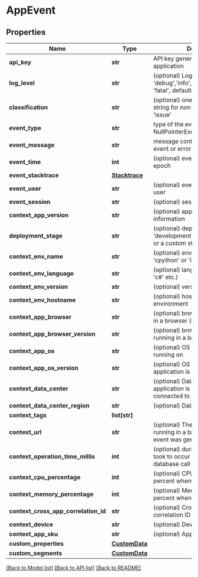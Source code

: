 # AppEvent

## Properties
Name | Type | Description | Notes
------------ | ------------- | ------------- | -------------
**api_key** | **str** | API key generated for the application | 
**log_level** | **str** | (optional) Logging level, one of &#39;debug&#39;,&#39;info&#39;,&#39;warning&#39;,&#39;error&#39;, &#39;fatal&#39;, defaults to &#39;error&#39; | [optional] 
**classification** | **str** | (optional) one of &#39;issue&#39; or a custom string for non-issues, defaults to &#39;issue&#39; | 
**event_type** | **str** | type of the event or error (eg. NullPointerException) | 
**event_message** | **str** | message containing details of the event or error | 
**event_time** | **int** | (optional) event time in ms since epoch | [optional] 
**event_stacktrace** | [**Stacktrace**](Stacktrace.md) |  | [optional] 
**event_user** | **str** | (optional) event user identifying a user | [optional] 
**event_session** | **str** | (optional) session identification | [optional] 
**context_app_version** | **str** | (optional) application version information | [optional] 
**deployment_stage** | **str** | (optional) deployment stage, one of &#39;development&#39;,&#39;staging&#39;,&#39;production&#39; or a custom string | [optional] 
**context_env_name** | **str** | (optional) environment name (like &#39;cpython&#39; or &#39;ironpython&#39; etc.) | [optional] 
**context_env_language** | **str** | (optional) language (like &#39;python&#39; or &#39;c#&#39; etc.) | [optional] 
**context_env_version** | **str** | (optional) version of environment | [optional] 
**context_env_hostname** | **str** | (optional) hostname or ID of environment | [optional] 
**context_app_browser** | **str** | (optional) browser name if running in a browser (eg. Chrome) | [optional] 
**context_app_browser_version** | **str** | (optional) browser version if running in a browser | [optional] 
**context_app_os** | **str** | (optional) OS the application is running on | [optional] 
**context_app_os_version** | **str** | (optional) OS version the application is running on | [optional] 
**context_data_center** | **str** | (optional) Data center the application is running on or connected to | [optional] 
**context_data_center_region** | **str** | (optional) Data center region | [optional] 
**context_tags** | **list[str]** |  | [optional] 
**context_url** | **str** | (optional) The full URL when running in a browser when the event was generated. | [optional] 
**context_operation_time_millis** | **int** | (optional) duration that this event took to occur in millis. Example - database call time in millis. | [optional] 
**context_cpu_percentage** | **int** | (optional) CPU utilization as a percent when event occured | [optional] 
**context_memory_percentage** | **int** | (optional) Memory utilization as a percent when event occured | [optional] 
**context_cross_app_correlation_id** | **str** | (optional) Cross application correlation ID | [optional] 
**context_device** | **str** | (optional) Device information | [optional] 
**context_app_sku** | **str** | (optional) Application SKU | [optional] 
**custom_properties** | [**CustomData**](CustomData.md) |  | [optional] 
**custom_segments** | [**CustomData**](CustomData.md) |  | [optional] 

[[Back to Model list]](../README.md#documentation-for-models) [[Back to API list]](../README.md#documentation-for-api-endpoints) [[Back to README]](../README.md)


